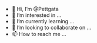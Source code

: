 - 👋 Hi, I’m @Pettgata
- 👀 I’m interested in ...
- 🌱 I’m currently learning ...
- 💞️ I’m looking to collaborate on ...
- 📫 How to reach me ...

<!---
Petgata/Petgata is a ✨ special ✨ repository because its `README.md` (this file) appears on your GitHub profile.
You can click the Preview link to take a look at your changes.
--->
